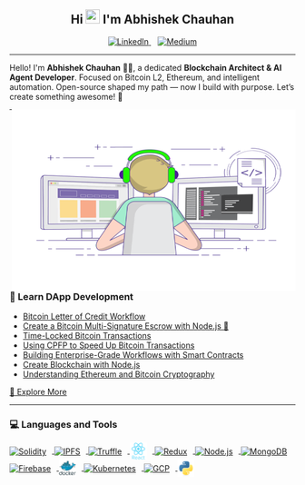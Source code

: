 <!-- Header -->
<h2 align="center">Hi <img src="https://media.giphy.com/media/hvRJCLFzcasrR4ia7z/giphy.gif" width="25" height="25"/> I'm Abhishek Chauhan</h2>

<p align="center">
  <a href="https://www.linkedin.com/in/ac12644/" target="_blank">
    <img alt="LinkedIn" width="25px" src="https://img.icons8.com/?size=512&id=8808&format=png" />
  </a>
  &nbsp;&nbsp;
  <a href="https://abhishek-chauhan.medium.com/" target="_blank">
    <img alt="Medium" width="25px" src="https://cdn-icons-png.flaticon.com/512/2111/2111505.png" />
  </a>
</p>

---

<p>
  Hello! I'm <strong>Abhishek Chauhan</strong> 👨‍💻, a dedicated <strong>Blockchain Architect & AI Agent Developer</strong>.  
  Focused on Bitcoin L2, Ethereum, and intelligent automation. Open-source shaped my path — now I build with purpose. Let’s create something awesome! 🚀
</p>

<img align="right" alt="Coding GIF" src="https://github.com/ac12644/ac12644/blob/main/icons/coding.gif" width="500" height="320" />

---

### 📝 Learn DApp Development

- [Bitcoin Letter of Credit Workflow](https://medium.com/coinmonks/bitcoin-lc-workflow-with-nodejs-38ad7b17f32f)
- [Create a Bitcoin Multi-Signature Escrow with Node.js 🚀](https://medium.com/coinmonks/create-a-bitcoin-multi-signature-escrow-with-node-js-b38589810382)
- [Time-Locked Bitcoin Transactions](https://medium.com/coinmonks/time-locked-bitcoin-transactions-4f4e70523fb2)
- [Using CPFP to Speed Up Bitcoin Transactions](https://medium.com/coinmonks/using-cpfp-to-speed-up-bitcoin-transactions-36e0871b256c)
- [Building Enterprise-Grade Workflows with Smart Contracts](https://medium.com/better-programming/building-enterprise-grade-workflows-with-smart-contracts-on-blockchain-6fa559a8110)
- [Create Blockchain with Node.js](https://betterprogramming.pub/create-blockchain-with-node-js-e65dfc40479e/)
- [Understanding Ethereum and Bitcoin Cryptography](https://betterprogramming.pub/understanding-ethereum-cryptography-3ef7429eddce)

[📙 Explore More](https://abhishek-chauhan.medium.com/)

---
### 💻 Languages and Tools

<p align="left">
  <a href="https://docs.soliditylang.org/" target="_blank">
    <img src="https://docs.soliditylang.org/en/v0.8.13/_static/logo.svg" alt="Solidity" width="30" height="30" style="margin-right: 10px; vertical-align: middle;" />
  </a>
  <a href="https://ipfs.tech/" target="_blank">
    <img src="https://upload.wikimedia.org/wikipedia/commons/1/18/Ipfs-logo-1024-ice-text.png" alt="IPFS" width="30" height="30" style="margin-right: 10px; vertical-align: middle;" />
  </a>
  <a href="https://trufflesuite.com" target="_blank">
    <img src="https://raw.githubusercontent.com/trufflesuite/trufflesuite.com/c97121409c83436a94bfbcc39e166adc38369175/src/img/truffle-logo-dark.svg" alt="Truffle" width="30" height="30" style="margin-right: 10px; vertical-align: middle;" />
  </a>
  <a href="https://redux.js.org/" target="_blank">
    <img src="https://raw.githubusercontent.com/devicons/devicon/master/icons/react/react-original-wordmark.svg" alt="React" width="30" height="30" style="margin-right: 10px; vertical-align: middle;" />
  </a>
  <a href="https://git-scm.com/" target="_blank">
    <img src="https://redux.js.org/img/redux-logo-landscape.png" alt="Redux" width="55" height="30" style="margin-right: 10px; vertical-align: middle;" />
  </a>
  <a href="https://nodejs.org" target="_blank">
    <img src="https://upload.wikimedia.org/wikipedia/commons/thumb/d/d9/Node.js_logo.svg/1180px-Node.js_logo.svg.png" alt="Node.js" width="50" height="30" style="margin-right: 10px; vertical-align: middle;" />
  </a>
  <a href="https://www.mongodb.com/" target="_blank">
    <img src="https://en.vetores.org/d/mongodb.svg" alt="MongoDB" width="70" height="30" style="margin-right: 10px; vertical-align: middle;" />
  </a>
  <a href="https://firebase.google.com/" target="_blank">
    <img src="https://www.vectorlogo.zone/logos/firebase/firebase-icon.svg" alt="Firebase" width="30" height="30" style="margin-right: 10px; vertical-align: middle;" />
  </a>
  <a href="https://www.docker.com/" target="_blank">
    <img src="https://raw.githubusercontent.com/devicons/devicon/master/icons/docker/docker-original-wordmark.svg" alt="Docker" width="30" height="30" style="margin-right: 10px; vertical-align: middle;" />
  </a>
  <a href="https://kubernetes.io" target="_blank">
    <img src="https://www.vectorlogo.zone/logos/kubernetes/kubernetes-icon.svg" alt="Kubernetes" width="30" height="30" style="margin-right: 10px; vertical-align: middle;" />
  </a>
  <a href="https://cloud.google.com" target="_blank">
    <img src="https://www.vectorlogo.zone/logos/google_cloud/google_cloud-icon.svg" alt="GCP" width="30" height="30" style="margin-right: 10px; vertical-align: middle;" />
  </a>
  <a href="https://www.python.org" target="_blank">
    <img src="https://raw.githubusercontent.com/devicons/devicon/master/icons/python/python-original.svg" alt="Python" width="30" height="30" style="margin-right: 10px; vertical-align: middle;" />
  </a>
</p>
